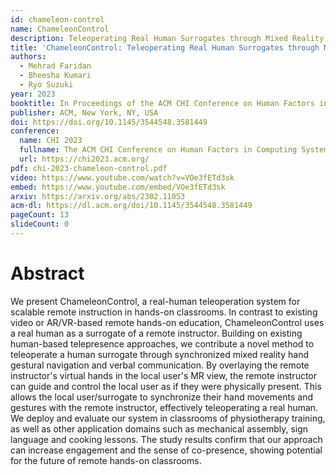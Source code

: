 ```yaml
---
id: chameleon-control
name: ChameleonControl
description: Teleoperating Real Human Surrogates through Mixed Reality Gestural Guidance for Remote Hands-on Classrooms
title: 'ChameleonControl: Teleoperating Real Human Surrogates through Mixed Reality Gestural Guidance for Remote Hands-on Classrooms'
authors:
  - Mehrad Faridan
  - Bheesha Kumari
  - Ryo Suzuki  
year: 2023
booktitle: In Proceedings of the ACM CHI Conference on Human Factors in Computing Systems (CHI '23)
publisher: ACM, New York, NY, USA
doi: https://doi.org/10.1145/3544548.3581449
conference:
  name: CHI 2023
  fullname: The ACM CHI Conference on Human Factors in Computing Systems (CHI 2023)
  url: https://chi2023.acm.org/
pdf: chi-2023-chameleon-control.pdf
video: https://www.youtube.com/watch?v=VOe3fETd3sk
embed: https://www.youtube.com/embed/VOe3fETd3sk
arxiv: https://arxiv.org/abs/2302.11053
acm-dl: https://dl.acm.org/doi/10.1145/3544548.3581449
pageCount: 13
slideCount: 0
---
```


# Abstract

We present ChameleonControl, a real-human teleoperation system for scalable remote instruction in hands-on classrooms. In contrast to existing video or AR/VR-based remote hands-on education, ChameleonControl uses a real human as a surrogate of a remote instructor. Building on existing human-based telepresence approaches, we contribute a novel method to teleoperate a human surrogate through synchronized mixed reality hand gestural navigation and verbal communication. By overlaying the remote instructor's virtual hands in the local user's MR view, the remote instructor can guide and control the local user as if they were physically present. This allows the local user/surrogate to synchronize their hand movements and gestures with the remote instructor, effectively teleoperating a real human. We deploy and evaluate our system in classrooms of physiotherapy training, as well as other application domains such as mechanical assembly, sign language and cooking lessons. The study results confirm that our approach can increase engagement and the sense of co-presence, showing potential for the future of remote hands-on classrooms.
